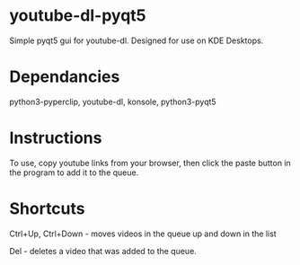 # youtube-dl-pyqt5
Simple pyqt5 gui for youtube-dl. Designed for use on KDE Desktops. 

# Dependancies

python3-pyperclip, youtube-dl, konsole, python3-pyqt5

# Instructions

To use, copy youtube links from your browser, then click the paste button in the program to add it to the queue. 

# Shortcuts

Ctrl+Up, Ctrl+Down - moves videos in the queue up and down in the list

Del - deletes a video that was added to the queue. 
